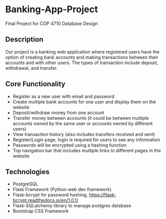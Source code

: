# Banking-App-Project
Final Project for COP 4710 Database Design

## Description

Our project is a banking web application where registered users have the option of creating bank accounts and making transactions between their accounts and with other users. The types of transaction include deposit, withdrawal, and transfer.

## Core Functionality
* Register as a new user with email and password
* Create multiple bank accounts for one user and display them on the website
* Deposit/withdraw money from one account
* Transfer money between accounts (it could be between multiple accounts owned by the same user or accounts owned by different users)
* View transaction history (also includes transfers received and sent)
* Register/Login page, login is required for users to see any information
* Passwords will be encrypted using a hashing function
* Top navigation bar that includes multiple links to different pages in the website

## Technologies
* PostgreSQL
* Flask Framework (Python web dev framework)
* Flask-bcrypt for password hashing, https://flask-bcrypt.readthedocs.io/en/1.0.1/
* Flask-SQLalchemy library to manage postgres database
* Bootstrap CSS Framework
